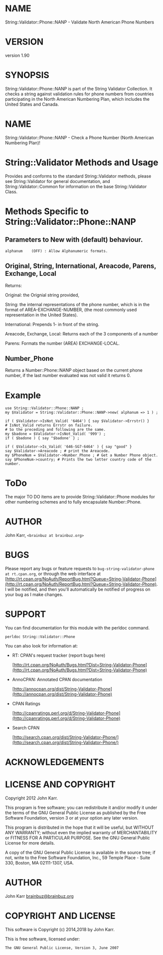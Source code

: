 # NAME

String::Validator::Phone::NANP - Validate North American Phone Numbers

# VERSION

version 1.90

# SYNOPSIS

String::Validator::Phone::NANP is part of the String Validator Collection. It checks a string
against validation rules for phone numbers from countries participating in the North American
Numbering Plan, which includes the United States and Canada.

# NAME

String::Validator::Phone::NANP - Check a Phone Number (North American Numbering Plan)!

# String::Validator Methods and Usage

Provides and conforms to the standard String::Validator methods,
please see String::Validator for general documentation, and
String::Validator::Common for information on the base String::Validator Class.

# Methods Specific to String::Validator::Phone::NANP

## Parameters to New with (default) behaviour.

    alphanum    (OFF) : Allow Alphanumeric formats.

## Original, String, International, Areacode, Parens, Exchange, Local

Returns:

Original: the Orignial string provided,

String: the internal representations of the phone number, which
is in the format of AREA-EXCHANGE-NUMBER, (the most commonly used representation in the United
States).

International: Prepends 1- in front of the string.

Areacode, Exchange, Local: Returns each of the 3 components of a number

Parens: Formats the number (AREA) EXCHANGE-LOCAL.

## Number\_Phone

Returns a Number::Phone::NANP object based on the current phone number, if the last
number evaluated was not valid it returns 0.

# Example

    use String::Validator::Phone::NANP ;
    my $Validator = String::Validator::Phone::NANP->new( alphanum => 1 ) ;

    if ( $Validator->IsNot_Valid( '6464') { say $Validator->Errstr() }
    # IsNot_Valid returns Errstr on failure.
    # So the preceding and following are the same.
    my $badone = $Validator->IsNot_Valid( '999') ;
    if ( $badone ) { say "$badone' } ;

    if ( $Validator->Is_Valid( '646-SG7-6464' ) { say "good" }
    say $Validator->Areacode ; # print the Areacode.
    my $PhoneNum = $Validator->Number_Phone ; # Get a Number Phone object.
    say $PhoneNum->country; # Prints the two letter country code of the number.

# ToDo

The major TO DO items are to provide String::Validator::Phone modules for other numbering
schemes and to fully encapsulate Number::Phone.

# AUTHOR

John Karr, `<brainbuz at brainbuz.org>`

# BUGS

Please report any bugs or feature requests to `bug-string-validator-phone at rt.cpan.org`, or through
the web interface at [http://rt.cpan.org/NoAuth/ReportBug.html?Queue=String-Validator-Phone](http://rt.cpan.org/NoAuth/ReportBug.html?Queue=String-Validator-Phone).  I will be notified, and then you'll
automatically be notified of progress on your bug as I make changes.

# SUPPORT

You can find documentation for this module with the perldoc command.

    perldoc String::Validator::Phone

You can also look for information at:

- RT: CPAN's request tracker (report bugs here)

    [http://rt.cpan.org/NoAuth/Bugs.html?Dist=String-Validator-Phone](http://rt.cpan.org/NoAuth/Bugs.html?Dist=String-Validator-Phone)

- AnnoCPAN: Annotated CPAN documentation

    [http://annocpan.org/dist/String-Validator-Phone](http://annocpan.org/dist/String-Validator-Phone)

- CPAN Ratings

    [http://cpanratings.perl.org/d/String-Validator-Phone](http://cpanratings.perl.org/d/String-Validator-Phone)

- Search CPAN

    [http://search.cpan.org/dist/String-Validator-Phone/](http://search.cpan.org/dist/String-Validator-Phone/)

# ACKNOWLEDGEMENTS

# LICENSE AND COPYRIGHT

Copyright 2012 John Karr.

This program is free software; you can redistribute it and/or modify
it under the terms of the GNU General Public License as published by
the Free Software Foundation, version 3 or at your option
any later version.

This program is distributed in the hope that it will be useful,
but WITHOUT ANY WARRANTY; without even the implied warranty of
MERCHANTABILITY or FITNESS FOR A PARTICULAR PURPOSE.  See the
GNU General Public License for more details.

A copy of the GNU General Public License is available in the source tree;
if not, write to the Free Software Foundation, Inc.,
59 Temple Place - Suite 330, Boston, MA 02111-1307, USA.

# AUTHOR

John Karr <brainbuz@brainbuz.org>

# COPYRIGHT AND LICENSE

This software is Copyright (c) 2014,2018 by John Karr.

This is free software, licensed under:

    The GNU General Public License, Version 3, June 2007
